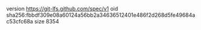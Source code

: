 version https://git-lfs.github.com/spec/v1
oid sha256:fbbdf309e08a60124a56bb2a34636512401e486f2d268d5fe49684ac53cfc68a
size 8354
